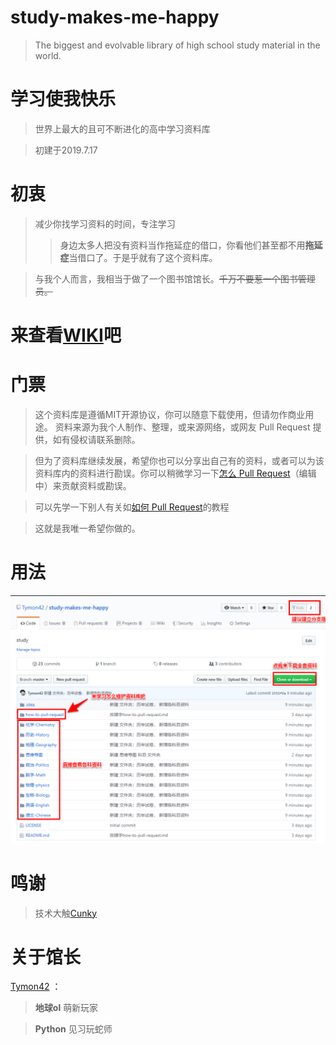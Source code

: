 # study-makes-me-happy
>The biggest and evolvable library of high school study material in the world.

# 学习使我快乐
>世界上最大的且可不断进化的高中学习资料库

>初建于2019.7.17

# 初衷
>减少你找学习资料的时间，专注学习
>>身边太多人把没有资料当作拖延症的借口，你看他们甚至都不用**拖延症**当借口了。于是乎就有了这个资料库。

>与我个人而言，我相当于做了一个图书馆馆长。~~千万不要惹一个图书管理员。~~

# 来查看[WIKI](https://github.com/Tymon42/study-makes-me-happy/wiki/%E5%AD%A6%E4%B9%A0%E4%BD%BF%E6%88%91%E5%BF%AB%E4%B9%90-study-makes-me-happy)吧

# 门票
>这个资料库是遵循MIT开源协议，你可以随意下载使用，但请勿作商业用途。
资料来源为我个人制作、整理，或来源网络，或网友 Pull Request 提供，如有侵权请联系删除。

>但为了资料库继续发展，希望你也可以分享出自己有的资料，或者可以为该资料库内的资料进行勘误。你可以稍微学习一下[怎么 Pull Request](how-to-pull-request/how-to-pull-request.md)（编辑中）来贡献资料或勘误。

>可以先学一下别人有关如[如何 Pull Request](https://github.com/selfteaching/the-craft-of-selfteaching/blob/fe364e73c70204e832223a60fc9a7bf2cb44e7db/02.proof-of-work.ipynb)的教程

>这就是我唯一希望你做的。

# 用法
![用法](./how-to-pull-request/ScreenClip.png)

# 鸣谢
> 技术大触[Cunky](https://www.cunoe.com/)

# 关于馆长
[Tymon42](https://press.one/main/p/d60a0e2c30f65f5d91dc522eedcaf9ca0689c26f) ：
>**地球ol** 萌新玩家

>**Python** 见习玩蛇师
